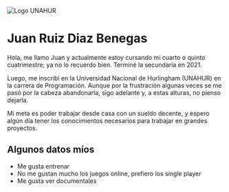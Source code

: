 ![Logo UNAHUR](./assets/UNAHUR.png)


# Juan Ruiz Diaz Benegas

Hola, me llamo Juan y actualmente estoy cursando mi cuarto o quinto cuatrimestre; ya no lo recuerdo bien. Terminé la secundaria en 2021.

Luego, me inscribí en la Universidad Nacional de Hurlingham (UNAHUR) en la carrera de Programación. Aunque por la frustración algunas veces se me pasó por la cabeza abandonarla, sigo adelante y, a estas alturas, no pienso dejarla.

Mi meta es poder trabajar desde casa con un sueldo decente, y espero algún día tener los conocimientos necesarios para trabajar en grandes proyectos.




## Algunos datos míos
* Me gusta entrenar
* No me gustan mucho los juegos online, prefiero los single player
* Me gusta ver documentales

